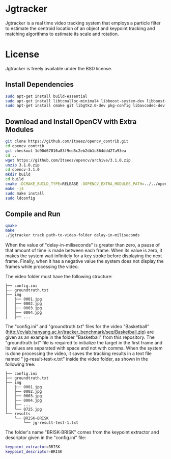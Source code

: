 # Jgtracker

Jgtracker is a real time video tracking system that employs a particle filter to estimate the centroid location of an object and keypoint tracking and matching algorithms to estimate its scale and rotation.

# License

Jgtracker is freely available under the BSD license. 

## Install Dependencies

```bash
sudo apt-get install build-essential
sudo apt-get install libtcmalloc-minimal4 libboost-system-dev libboost-filesystem-dev libboost-iostreams-dev
sudo apt-get install cmake git libgtk2.0-dev pkg-config libavcodec-dev libavformat-dev libswscale-dev

```

## Download and Install OpenCV with Extra Modules

```bash
git clone https://github.com/Itseez/opencv_contrib.git
cd opencv_contrib
git checkout 1d90d67016a83f9ed5c2eb2db1c864ddd27a93ea
cd ..
wget https://github.com/Itseez/opencv/archive/3.1.0.zip
unzip 3.1.0.zip
cd opencv-3.1.0
mkdir build
cd build
cmake -DCMAKE_BUILD_TYPE=RELEASE -DOPENCV_EXTRA_MODULES_PATH=../../opencv_contrib/modules -DWITH_IPP=OFF -DCMAKE_INSTALL_PREFIX=/usr/local ..
make -j4
sudo make install
sudo ldconfig
```
## Compile and Run

```bash
qmake
make
./jgtracker track path-to-video-folder delay-in-miliseconds
```
When the value of "delay-in-miliseconds" is greater than zero, a pause of that amount of time is made between each frame. When its value is zero, it makes
the system wait infinitely for a key stroke before displaying the next frame. Finally, when it has a negative value the system does not display the frames while processing the video.

The video folder must have the following structure:

```.
├── config.ini
├── groundtruth.txt
├── img
│   ├── 0001.jpg
│   ├── 0002.jpg
│   ├── 0003.jpg
│   ├── 0004.jpg
│   ├── ...
```

The "config.ini" and "groundtruth.txt" files for the video "Basketball" (http://cvlab.hanyang.ac.kr/tracker_benchmark/seq/Basketball.zip) are given as an example in the folder "Basketball" from this repository. The "groundtruth.txt" file is required to initialize the target in the first frame and its values are separated with space and not with comma. When the system is done processing the video,
it saves the tracking results in a text file named " jg-result-test-x.txt" inside the video folder, as shown in the following tree:

```.
├── config.ini
├── groundtruth.txt
├── img
│   ├── 0001.jpg
│   ├── 0002.jpg
│   ├── 0003.jpg
│   ├── 0004.jpg
│   ├── ...
│   └── 0725.jpg
└── results
    └── BRISK-BRISK
        └── jg-result-test-1.txt
```

The folder's name "BRISK-BRISK" comes from the keypoint extractor and descriptor given in the "config.ini" file:

```bash
keypoint_extractor=BRISK
keypoint_descriptor=BRISK
```




